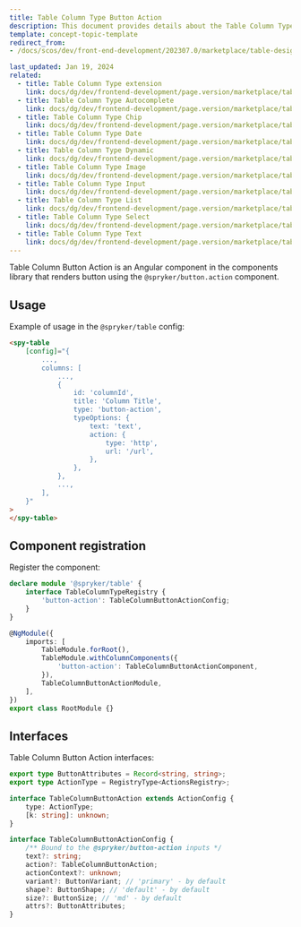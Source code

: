 ```yaml
---
title: Table Column Type Button Action
description: This document provides details about the Table Column Type Button Action in the Components Library.
template: concept-topic-template
redirect_from:
- /docs/scos/dev/front-end-development/202307.0/marketplace/table-design/table-column-type-extension/table-column-type-button-action.html

last_updated: Jan 19, 2024
related:
  - title: Table Column Type extension
    link: docs/dg/dev/frontend-development/page.version/marketplace/table-design/table-column-type-extension/table-column-type-extension.html
  - title: Table Column Type Autocomplete
    link: docs/dg/dev/frontend-development/page.version/marketplace/table-design/table-column-type-extension/table-column-type-autocomplete.html
  - title: Table Column Type Chip
    link: docs/dg/dev/frontend-development/page.version/marketplace/table-design/table-column-type-extension/table-column-type-chip.html
  - title: Table Column Type Date
    link: docs/dg/dev/frontend-development/page.version/marketplace/table-design/table-column-type-extension/table-column-type-date.html
  - title: Table Column Type Dynamic
    link: docs/dg/dev/frontend-development/page.version/marketplace/table-design/table-column-type-extension/table-column-type-dynamic.html
  - title: Table Column Type Image
    link: docs/dg/dev/frontend-development/page.version/marketplace/table-design/table-column-type-extension/table-column-type-image.html
  - title: Table Column Type Input
    link: docs/dg/dev/frontend-development/page.version/marketplace/table-design/table-column-type-extension/table-column-type-input.html
  - title: Table Column Type List
    link: docs/dg/dev/frontend-development/page.version/marketplace/table-design/table-column-type-extension/table-column-type-list.html
  - title: Table Column Type Select
    link: docs/dg/dev/frontend-development/page.version/marketplace/table-design/table-column-type-extension/table-column-type-select.html
  - title: Table Column Type Text
    link: docs/dg/dev/frontend-development/page.version/marketplace/table-design/table-column-type-extension/table-column-type-text.html
---
```


Table Column Button Action is an Angular component in the components library that renders button using the `@spryker/button.action` component.


## Usage

Example of usage in the `@spryker/table` config:

```html
<spy-table
    [config]="{
        ...,
        columns: [
            ...,
            {
                id: 'columnId',
                title: 'Column Title',
                type: 'button-action',
                typeOptions: {
                    text: 'text',
                    action: {
                        type: 'http',
                        url: '/url',
                    },
                },
            },
            ...,
        ],
    }"
>
</spy-table>
```

## Component registration

Register the component:

```ts
declare module '@spryker/table' {
    interface TableColumnTypeRegistry {
        'button-action': TableColumnButtonActionConfig;
    }
}

@NgModule({
    imports: [
        TableModule.forRoot(),
        TableModule.withColumnComponents({
            'button-action': TableColumnButtonActionComponent,
        }),
        TableColumnButtonActionModule,
    ],
})
export class RootModule {}
```

## Interfaces

Table Column Button Action interfaces:

```ts
export type ButtonAttributes = Record<string, string>;
export type ActionType = RegistryType<ActionsRegistry>;

interface TableColumnButtonAction extends ActionConfig {
    type: ActionType;
    [k: string]: unknown;
}

interface TableColumnButtonActionConfig {
    /** Bound to the @spryker/button-action inputs */
    text?: string;
    action?: TableColumnButtonAction;
    actionContext?: unknown;
    variant?: ButtonVariant; // 'primary' - by default
    shape?: ButtonShape; // 'default' - by default
    size?: ButtonSize; // 'md' - by default
    attrs?: ButtonAttributes;
}
```
